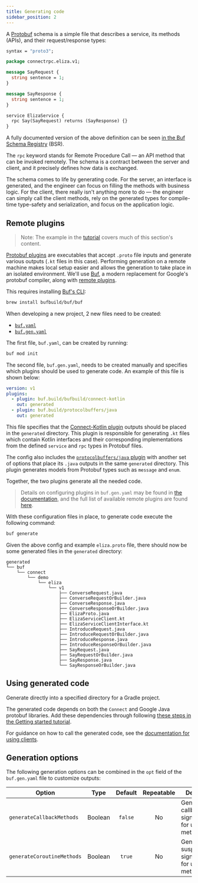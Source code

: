 ```yaml
---
title: Generating code
sidebar_position: 2
---
```


A [Protobuf][protobuf] schema is a simple file that describes a
service, its methods (APIs), and their request/response types:

```protobuf
syntax = "proto3";

package connectrpc.eliza.v1;

message SayRequest {
  string sentence = 1;
}

message SayResponse {
  string sentence = 1;
}

service ElizaService {
  rpc Say(SayRequest) returns (SayResponse) {}
}
```

A fully documented version of the above definition can be seen
[in the Buf Schema Registry](https://buf.build/bufbuild/eliza/tree/main:connectrpc.eliza.v1/eliza.proto)
(BSR).

The `rpc` keyword stands for Remote Procedure Call — an API method that can be
invoked remotely. The schema is a contract between the server and client, and
it precisely defines how data is exchanged.

The schema comes to life by generating code. For the server, an interface
is generated, and the engineer can focus on filling the methods with business
logic. For the client, there really isn't anything more to do — the engineer
can simply call the client methods, rely on the generated types for
compile-time type-safety and serialization, and focus on the application logic.

## Remote plugins

> Note: The example in the [tutorial](getting-started.md) covers much of this
> section's content.

[Protobuf plugins][available-plugins] are executables that accept `.proto`
file inputs and generate various outputs (`.kt` files in this case).
Performing generation on a remote machine makes local setup easier
and allows the generation to take place in an isolated
environment. We'll use [Buf][buf], a modern replacement for
Google's protobuf compiler, along with [remote plugins][remote-plugins].

This requires installing [Buf's CLI][buf-cli]:

```bash
brew install bufbuild/buf/buf
```

When developing a new project, 2 new files need to be created:

- [`buf.yaml`][buf.yaml]
- [`buf.gen.yaml`][buf.gen.yaml]

The first file, `buf.yaml`, can be created by running:

```bash
buf mod init
```

The second file, `buf.gen.yaml`, needs to be created manually and specifies
which plugins should be used to generate code. An example of this
file is shown below:

```yaml
version: v1
plugins:
  - plugin: buf.build/bufbuild/connect-kotlin
    out: generated
  - plugin: buf.build/protocolbuffers/java
    out: generated
```

This file specifies that the [Connect-Kotlin plugin][connect-kotlin-plugin]
outputs should be placed in the `generated` directory.
This plugin is responsible for generating
`.kt` files which contain Kotlin interfaces and their
corresponding implementations from the defined `service` and `rpc` types in
Protobuf files.

The config also includes the [`protocolbuffers/java` plugin][java-protobuf-plugin] with
another set of options that place its `.java` outputs
in the same `generated` directory. This plugin
generates models from Protobuf types such as `message` and `enum`.

Together, the two plugins generate all the needed code.



> Details on configuring plugins in `buf.gen.yaml` may be found in
> [the documentation][remote-plugins], and the full list of
> available remote plugins are found [here][available-plugins].

With these configuration files in place, to generate code execute the following
command:

```bash
buf generate
```

Given the above config and example `eliza.proto` file, there should now be some
generated files in the `generated` directory:

```
generated
└── buf
    └── connect
        └── demo
            └── eliza
                └── v1
                    ├── ConverseRequest.java
                    ├── ConverseRequestOrBuilder.java
                    ├── ConverseResponse.java
                    ├── ConverseResponseOrBuilder.java
                    ├── ElizaProto.java
                    ├── ElizaServiceClient.kt
                    ├── ElizaServiceClientInterface.kt
                    ├── IntroduceRequest.java
                    ├── IntroduceRequestOrBuilder.java
                    ├── IntroduceResponse.java
                    ├── IntroduceResponseOrBuilder.java
                    ├── SayRequest.java
                    ├── SayRequestOrBuilder.java
                    ├── SayResponse.java
                    └── SayResponseOrBuilder.java
```

## Using generated code

Generate directly into a specified directory for a Gradle project.

The generated code depends on both the `Connect` and Google Java protobuf libraries.
Add these dependencies through following
[these steps in the Getting started tutorial](./getting-started.md).

For guidance on how to call the generated code, see the
[documentation for using clients](./using-clients.md).

## Generation options

The following generation options can be combined in the `opt` field of the `buf.gen.yaml` file to customize outputs:

| **Option**                 | **Type** | **Default** | **Repeatable** | **Details**                                     |
|----------------------------|:--------:|:-----------:|:--------------:|-------------------------------------------------|
| `generateCallbackMethods`  | Boolean  |   `false`   |       No       | Generate callback signatures for unary methods. |
| `generateCoroutineMethods` | Boolean  |   `true`    |       No       | Generate suspend signatures for unary methods.  |


[available-plugins]: https://buf.build/plugins
[buf]: https://buf.build/docs/
[buf.gen.yaml]: https://buf.build/docs/configuration/v1/buf-gen-yaml
[buf.yaml]: https://buf.build/docs/configuration/v1/buf-yaml
[buf-cli]: https://buf.build/docs/installation
[connect-kotlin]: https://github.com/bufbuild/connect-kotlin
[connect-kotlin-plugin]: https://buf.build/bufbuild/connect-kotlin
[java-protobuf-plugin]: https://buf.build/protocolbuffers/java
[protobuf]: https://developers.google.com/protocol-buffers
[remote-plugins]: https://buf.build/docs/bsr/remote-plugins/usage
